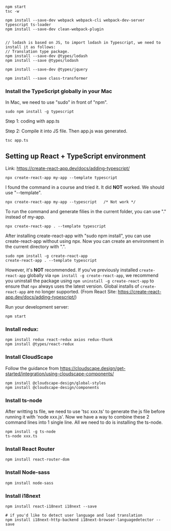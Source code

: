 ```shell
npm start
tsc -w

npm install --save-dev webpack webpack-cli webpack-dev-server typescript ts-loader
npm install --save-dev clean-webpack-plugin


// lodash is based on JS, to import lodash in Typescript, we need to install it as follows:
// Translation type package.
npm install --save-dev @types/lodash
npm install --save @types/lodash

npm install --save-dev @types/jquery

npm install --save class-transformer
```





### Install the TypeScript globally in your Mac

In Mac, we need to use "sudo" in front of "npm".

```shell
sudo npm install -g typescript
```

Step 1: coding with app.ts

Step 2: Compile it into JS file. Then app.js was generated.

```shell
tsc app.ts
```





## Setting up React + TypeScript environment

Link: https://create-react-app.dev/docs/adding-typescript/

```shell
npx create-react-app my-app --template typescript
```

I found the command in a course and tried it. It did **NOT** worked. We should use "--template".

```shell
npx create-react-app my-app --typescript   /* Not work */
```

To run the command and generate filies in the current folder, you can use "." instead of my-app.

```shell
npx create-react-app . --template typescript
```



After installing create-react-app with "sudo npm install", you can use create-react-app without using npx.  Now you can create an environment in the current directory with ".". 

```shell
sudo npm install -g create-react-app
create-react-app . --template typescript
```

However, it's **NOT** recommended. If you've previously installed `create-react-app` globally via `npm install -g create-react-app`, we recommend you uninstall the package using `npm uninstall -g create-react-app` to ensure that `npx` always uses the latest version. Global installs of `create-react-app` are no longer supported. (From React Site: https://create-react-app.dev/docs/adding-typescript/)



Run your development server:

```shell
npm start
```



### Install redux:

```shell
npm install redux react-redux axios redux-thunk
npm install @types/react-redux
```



### Install CloudScape ###

Follow the guidance from https://cloudscape.design/get-started/integration/using-cloudscape-components/

```shell
npm install @cloudscape-design/global-styles
npm install @cloudscape-design/components
```

### Install ts-node

After writting ts file, we need to use 'tsc xxx.ts' to generate the js file before running it with 'node xxx.js'. Now we have a way to combine these 2 command lines into 1 single line. All we need to do is installing the ts-node.

```shell
npm install -g ts-node
ts-node xxx.ts
```

### Install React Router

```shell
npm install react-router-dom
```

### Install Node-sass

```shell
npm install node-sass
```



### Install i18next

```shell
npm install react-i18next i18next --save

# if you'd like to detect user language and load translation
npm install i18next-http-backend i18next-browser-languagedetector --save
```

